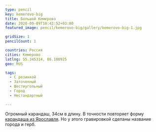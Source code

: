 ```yaml
---
type: pencil
key: kemerovo-big
title: Большой Кемерово
date: 2020-09-09T10:42:52+03:00
featured_image: pencil/kemerovo-big/gallery/kemerovo-big-1.jpg

gridSize: 1
pencilCount: 1

countries: Россия
cities: Кемерово
latlng: 55.345314, 86.100925
geo: RUS

tags:
  - С резинкой
  - Заточенный
  - Шестиугольный
  - Город
  - Нестандартный

---
```


Огромный карандаш, 34см в длину. В точности повторяет форму [карандаша из Ярославля](?display=yaroslavl). Но у этого гравировкой сделаны название города и герб.
